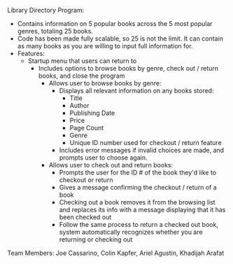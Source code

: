 Library Directory Program:
- Contains information on 5 popular books across the 5 most popular genres, totaling 25 books.
- Code has been made fully scalable, so 25 is not the limit. It can contain as many books as you are willing to input full information for.
- Features:
    - Startup menu that users can return to
      - Includes options to browse books by genre, check out / return books, and close the program
          - Allows user to browse books by genre:
            - Displays all relevant information on any books stored:
              - Title
              - Author
              - Publishing Date
              - Price
              - Page Count
              - Genre
              - Unique ID number used for checkout / return feature
            - Includes error messages if invalid choices are made, and prompts user to choose again.
          - Allows user to check out and return books:
            - Prompts the user for the ID # of the book they'd like to checkout or return
            - Gives a message confirming the checkout / return of a book
            - Checking out a book removes it from the browsing list and replaces its info with a message displaying that it has been checked out
            - Follow the same process to return a checked out book, system automatically recognizes whether you are returning or checking out
    

Team Members: Joe Cassarino, Colin Kapfer, Ariel Agustin, Khadijah Arafat
